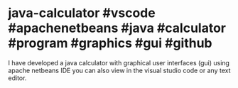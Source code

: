 # java-calculator #vscode #apachenetbeans #java #calculator #program #graphics #gui #github
I have developed a java calculator with graphical user interfaces (gui) using apache netbeans IDE you can also view in the visual studio code or any text editor.
